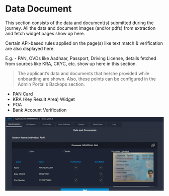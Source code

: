# Data Document

This section consists of the data and document(s) submitted during the journey. All the data and document images (and/or pdfs) from extraction and fetch widget pages show up here.

Certain API-based rules applied on the page(s) like text match & verification are also displayed here.

E.g. - PAN, OVDs like Aadhaar, Passport, Driving License, details fetched from sources like KRA, CKYC, etc. show up here in this section.

> The applicant’s data and documents that he/she provided while onboarding are shown. Also, these points can be configured in the Admin Portal's Backops section.

* PAN Card
* KRA (Key Result Area) Widget
* POA
* Bank Account Verification

![](../.gitbook/assets/nhhn.gif)
